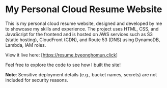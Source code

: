 
# My Personal Cloud Resume Website

This is my personal cloud resume website, designed and developed by me to showcase my skills and experience. The project uses HTML, CSS, and JavaScript for the frontend and is hosted on AWS services such as S3 (static hosting), CloudFront (CDN), and Route 53 (DNS) using DynamoDB, Lambda, IAM roles.

View it live here: [https://resume.byeonghomun.click]

Feel free to explore the code to see how I built the site!

**Note**: Sensitive deployment details (e.g., bucket names, secrets) are not included for security reasons.
